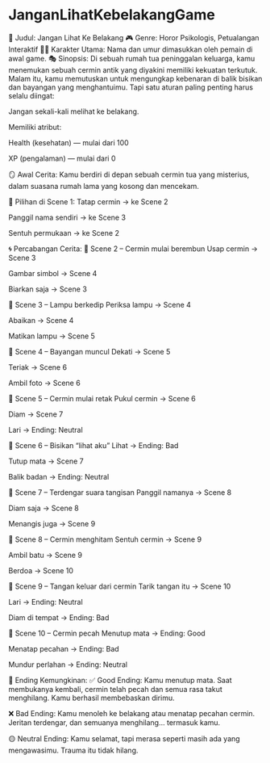 # JanganLihatKebelakangGame

🧠 Judul: Jangan Lihat Ke Belakang
🎮 Genre: Horor Psikologis, Petualangan Interaktif
🧍‍♂️ Karakter Utama:
Nama dan umur dimasukkan oleh pemain di awal game.
🎭 Sinopsis:
Di sebuah rumah tua peninggalan keluarga, kamu menemukan sebuah cermin antik yang diyakini memiliki kekuatan terkutuk. Malam itu, kamu memutuskan untuk mengungkap kebenaran di balik bisikan dan bayangan yang menghantuimu. Tapi satu aturan paling penting harus selalu diingat:

Jangan sekali-kali melihat ke belakang.


Memiliki atribut:

Health (kesehatan) — mulai dari 100

XP (pengalaman) — mulai dari 0

🪞 Awal Cerita:
Kamu berdiri di depan sebuah cermin tua yang misterius, dalam suasana rumah lama yang kosong dan mencekam.

🔀 Pilihan di Scene 1:
Tatap cermin → ke Scene 2

Panggil nama sendiri → ke Scene 3

Sentuh permukaan → ke Scene 2

🌀 Percabangan Cerita:
🔹 Scene 2 – Cermin mulai berembun
Usap cermin → Scene 3

Gambar simbol → Scene 4

Biarkan saja → Scene 3

🔹 Scene 3 – Lampu berkedip
Periksa lampu → Scene 4

Abaikan → Scene 4

Matikan lampu → Scene 5

🔹 Scene 4 – Bayangan muncul
Dekati → Scene 5

Teriak → Scene 6

Ambil foto → Scene 6

🔹 Scene 5 – Cermin mulai retak
Pukul cermin → Scene 6

Diam → Scene 7

Lari → Ending: Neutral

🔹 Scene 6 – Bisikan “lihat aku”
Lihat → Ending: Bad

Tutup mata → Scene 7

Balik badan → Ending: Neutral

🔹 Scene 7 – Terdengar suara tangisan
Panggil namanya → Scene 8

Diam saja → Scene 8

Menangis juga → Scene 9

🔹 Scene 8 – Cermin menghitam
Sentuh cermin → Scene 9

Ambil batu → Scene 9

Berdoa → Scene 10

🔹 Scene 9 – Tangan keluar dari cermin
Tarik tangan itu → Scene 10

Lari → Ending: Neutral

Diam di tempat → Ending: Bad

🔹 Scene 10 – Cermin pecah
Menutup mata → Ending: Good

Menatap pecahan → Ending: Bad

Mundur perlahan → Ending: Neutral

🎯 Ending Kemungkinan:
✅ Good Ending:
Kamu menutup mata. Saat membukanya kembali, cermin telah pecah dan semua rasa takut menghilang. Kamu berhasil membebaskan dirimu.

❌ Bad Ending:
Kamu menoleh ke belakang atau menatap pecahan cermin. Jeritan terdengar, dan semuanya menghilang... termasuk kamu.

🟡 Neutral Ending:
Kamu selamat, tapi merasa seperti masih ada yang mengawasimu. Trauma itu tidak hilang.
